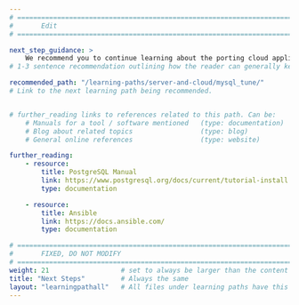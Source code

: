 ```yaml
---
# ================================================================================
#       Edit
# ================================================================================

next_step_guidance: >
    We recommend you to continue learning about the porting cloud applications to Arm architecture for increased performance and cost savings. The Learning Path on PostgerSQL is a next great step.
# 1-3 sentence recommendation outlining how the reader can generally keep learning about these topics, and a specific explanation of why the next step is being recommended.

recommended_path: "/learning-paths/server-and-cloud/mysql_tune/"
# Link to the next learning path being recommended.


# further_reading links to references related to this path. Can be:
    # Manuals for a tool / software mentioned   (type: documentation)
    # Blog about related topics                 (type: blog)
    # General online references                 (type: website) 

further_reading:
    - resource:
        title: PostgreSQL Manual
        link: https://www.postgresql.org/docs/current/tutorial-install.html
        type: documentation

    - resource:
        title: Ansible
        link: https://docs.ansible.com/
        type: documentation 

# ================================================================================
#       FIXED, DO NOT MODIFY
# ================================================================================
weight: 21                  # set to always be larger than the content in this path, and one more than 'review'
title: "Next Steps"         # Always the same
layout: "learningpathall"   # All files under learning paths have this same wrapper
---
```

  





